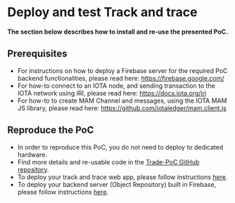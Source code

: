 # Deploy and test Track and trace

**The section below describes how to install and re-use the presented PoC.**

## Prerequisites

- For instructions on how to deploy a Firebase server for the required PoC backend functionalities, please read here: https://firebase.google.com/  
- For how-to connect to an IOTA node, and sending transaction to the IOTA network using IRI, please read here: https://docs.iota.org/iri  
- For how-to to create MAM Channel and messages, using the IOTA MAM JS library, please read here: https://github.com/iotaledger/mam.client.js  

## Reproduce the PoC

- In order to reproduce this PoC, you do not need to deploy to dedicated hardware.
- Find more details and re-usable code in the [Trade-PoC GitHub repository](https://github.com/iotaledger/trade-poc).
- To deploy your track and trace web app, please follow instructions [here](https://github.com/iotaledger/trade-poc/blob/master/firebase_functions/README.md).  
- To deploy your backend server (Object Repository) built in Firebase, please follow instructions [here](https://github.com/iotaledger/trade-poc/blob/master/README.md).
